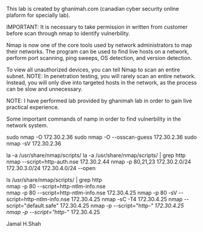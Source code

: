 
This lab is  created by ghanimah.com (canadian cyber security online plaform for specially lab). 

IMPORTANT: It is necessary to take permission in written from customer before scan through nmap to identify vulnerbility.

Nmap is now one of the core tools used by network administrators to map their networks. The program can be used to find live hosts on a network, perform port scanning, ping sweeps, OS detection, and version detection.

To view all unauthorized devices, you can tell Nmap to scan an entire subnet. NOTE: In penetration testing, you will rarely scan an entire network. Instead, you will only dive into targeted hosts in the network, as the process can be slow and unnecessary.

NOTE: I have performed lab provided by ghanimah lab in order to gain live practical experience. 

Some important commands of namp in order to find vulnerbility in the network system.

sudo nmap -O 172.30.2.36 
sudo nmap -O  --osscan-guess  172.30.2.36
sudo nmap -sV 172.30.2.36 

la -a /usr/share/nmap/scripts/
la -a /usr/share/nmap/scripts/ | grep http
nmap --script=http-auth.nse 172.30.2.44
nmap -p 80,21,23 172.30.2.0/24 172.30.3.0/24 172.30.4.0/24 --open

ls /usr/share/nmap/scripts/ | grep http   
nmap -p 80 --script=http-ntlm-info.nse    
nmap -p 80 --script=http-ntlm-info.nse 172.30.4.25
nmap -p 80 -sV --script=http-ntlm-info.nse 172.30.4.25
nmap -sC -T4 172.30.4.25
nmap --script="default.safe" 172.30.4.25
nmap -p --script="http-*" 172.30.4.25  
nmap -p --script="http-*" 172.30.4.25 


Jamal H.Shah
